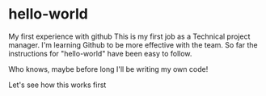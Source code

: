 # hello-world
My first experience with github 
This is my first job as a Technical project manager.  I'm learning Github to be more effective with the team.
So far the instructions for "hello-world" have been easy to follow.

Who knows, maybe before long I'll be writing my own code!

Let's see how this works first
